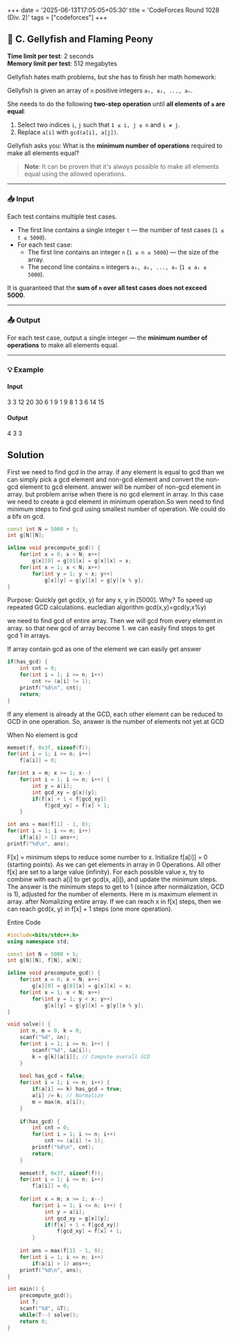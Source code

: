 +++
date = '2025-06-13T17:05:05+05:30'
title = 'CodeForces Round 1028 (Div. 2)'
tags = ["codeforces"]
+++

## 🧮 C. Gellyfish and Flaming Peony

**Time limit per test**: 2 seconds  
**Memory limit per test**: 512 megabytes  

Gellyfish hates math problems, but she has to finish her math homework:

Gellyfish is given an array of `n` positive integers `a₁, a₂, ..., aₙ`.

She needs to do the following **two-step operation** until **all elements of `a` are equal**:

1. Select two indices `i`, `j` such that `1 ≤ i, j ≤ n` and `i ≠ j`.
2. Replace `a[i]` with `gcd(a[i], a[j])`.

Gellyfish asks you: What is the **minimum number of operations** required to make all elements equal?

> **Note**: It can be proven that it's always possible to make all elements equal using the allowed operations.

---

### 📥 Input

Each test contains multiple test cases.  

- The first line contains a single integer `t` — the number of test cases (`1 ≤ t ≤ 5000`).  
- For each test case:
  - The first line contains an integer `n` (`1 ≤ n ≤ 5000`) — the size of the array.
  - The second line contains `n` integers `a₁, a₂, ..., aₙ` (`1 ≤ aᵢ ≤ 5000`).

It is guaranteed that the **sum of `n` over all test cases does not exceed 5000**.

---

### 📤 Output

For each test case, output a single integer — the **minimum number of operations** to make all elements equal.

---

### 💡 Example

#### Input
3
3
12 20 30
6
1 9 1 9 8 1
3
6 14 15

#### Output

4
3
3

## Solution

First we need to find gcd in the array. if any element is equal to gcd than we can simply pick a gcd element and non-gcd element and convert the non-gcd element to gcd element. answer will be number of non-gcd element in array. but problem arrise when there is no gcd element in array. In this case we need to create a gcd element in minimum operation.So wen need to find minimum steps to find gcd using smallest number of operation. We could do a bfs on gcd.

```C++
const int N = 5000 + 5;
int g[N][N];

inline void precompute_gcd() {
    for(int x = 0; x < N; x++) 
        g[x][0] = g[0][x] = g[x][x] = x;
    for(int x = 1; x < N; x++)
        for(int y = 1; y < x; y++)
            g[x][y] = g[y][x] = g[y][x % y];
}

```
Purpose: Quickly get gcd(x, y) for any x, y in [5000].
Why? To speed up repeated GCD calculations.
eucledian algorithm gcd(x,y)=gcd(y,x%y)

we need to find gcd of entire array.
Then we will gcd from every element in array. so that new gcd of array become 1. we can easily find steps to get gcd 1 in arrays.

If array contain gcd as one of the element we can easily get answer
```C++
if(has_gcd) {
    int cnt = 0;
    for(int i = 1; i <= n; i++)
        cnt += (a[i] != 1);
    printf("%d\n", cnt);
    return;
}
```

If any element is already at the GCD, each other element can be reduced to GCD in one operation.
So, answer is the number of elements not yet at GCD

When No element is gcd
```C++
memset(f, 0x3f, sizeof(f));
for(int i = 1; i <= n; i++)
    f[a[i]] = 0;

for(int x = m; x >= 1; x--)
    for(int i = 1; i <= n; i++) {
        int y = a[i];
        int gcd_xy = g[x][y];
        if(f[x] + 1 < f[gcd_xy])
            f[gcd_xy] = f[x] + 1;
    }

int ans = max(f[1] - 1, 0);
for(int i = 1; i <= n; i++)
    if(a[i] > 1) ans++;
printf("%d\n", ans);
```
F[x] = minimum steps to reduce some number to x.
Initialize f[a[i]] = 0 (starting points). As we can get elements in array in 0 Operations.
All other f[x] are set to a large value (infinity).
For each possible value x, try to combine with each a[i] to get gcd(x, a[i]), and update the minimum steps.
The answer is the minimum steps to get to 1 (since after normalization, GCD is 1), adjusted for the number of elements.
Here m is maximum element in array. after Nomalizing entire array.
If we can reach x in f[x] steps, then we can reach gcd(x, y) in f[x] + 1 steps (one more operation).

Entire Code
```C++
#include<bits/stdc++.h>
using namespace std;

const int N = 5000 + 5;
int g[N][N], f[N], a[N];

inline void precompute_gcd() {
    for(int x = 0; x < N; x++) 
        g[x][0] = g[0][x] = g[x][x] = x;
    for(int x = 1; x < N; x++)
        for(int y = 1; y < x; y++)
            g[x][y] = g[y][x] = g[y][x % y];
}

void solve() {
    int n, m = 0, k = 0;
    scanf("%d", &n);
    for(int i = 1; i <= n; i++) {
        scanf("%d", &a[i]);
        k = g[k][a[i]]; // Compute overall GCD
    }
    
    bool has_gcd = false;
    for(int i = 1; i <= n; i++) {
        if(a[i] == k) has_gcd = true;
        a[i] /= k; // Normalize
        m = max(m, a[i]);
    }
    
    if(has_gcd) {
        int cnt = 0;
        for(int i = 1; i <= n; i++)
            cnt += (a[i] != 1);
        printf("%d\n", cnt);
        return;
    }
    
    memset(f, 0x3f, sizeof(f));
    for(int i = 1; i <= n; i++)
        f[a[i]] = 0;
    
    for(int x = m; x >= 1; x--)
        for(int i = 1; i <= n; i++) {
            int y = a[i];
            int gcd_xy = g[x][y];
            if(f[x] + 1 < f[gcd_xy])
                f[gcd_xy] = f[x] + 1;
        }
    
    int ans = max(f[1] - 1, 0);
    for(int i = 1; i <= n; i++)
        if(a[i] > 1) ans++;
    printf("%d\n", ans);
}

int main() {
    precompute_gcd();
    int T;
    scanf("%d", &T);
    while(T--) solve();
    return 0;
}
```